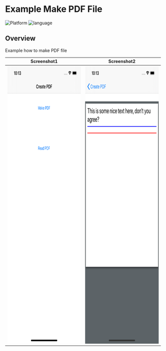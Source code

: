 # Example Make PDF File


![Platform](https://img.shields.io/badge/platform-%20iOS%20-lightgrey.svg)
![language](https://img.shields.io/badge/Language-Objective--C-8E44AD.svg)

## Overview
Example how to make PDF file

Screenshot1             |  Screenshot2
:-------------------------:|:-------------------------:
<img src="https://github.com/oliver-anh-nguyen/objective_c_create_pdf/blob/master/NTA_CreatePDF/NTA_CreatePDF/img1.png" width="414" height="896">  |  <img src="https://github.com/oliver-anh-nguyen/objective_c_create_pdf/blob/master/NTA_CreatePDF/NTA_CreatePDF/img2.png" width="414" height="896">



